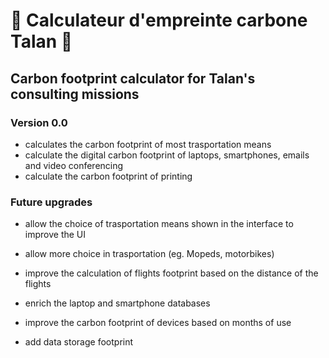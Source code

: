 # 🍃 Calculateur d'empreinte carbone Talan 🍃
## Carbon footprint calculator for Talan's consulting missions

### Version 0.0
- calculates the carbon footprint of most trasportation means
- calculate the digital carbon footprint of laptops, smartphones, emails and video conferencing
- calculate the carbon footprint of printing


### Future upgrades
- allow the choice of trasportation means shown in the interface to improve the UI
- allow more choice in trasportation (eg. Mopeds, motorbikes)
- improve the calculation of flights footprint based on the distance of the flights
- enrich the laptop and smartphone databases
- improve the carbon footprint of devices based on months of use

- add data storage footprint
